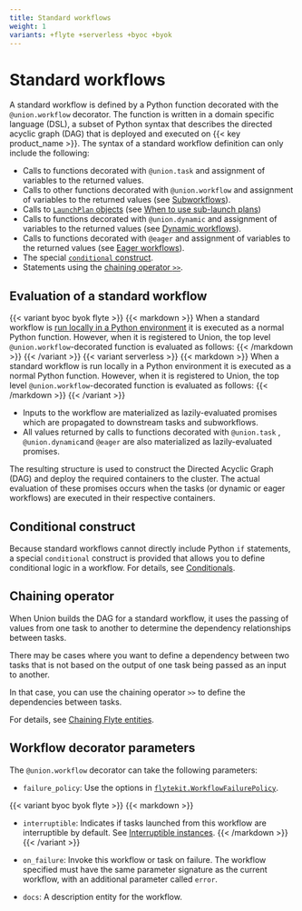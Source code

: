 ```yaml
---
title: Standard workflows
weight: 1
variants: +flyte +serverless +byoc +byok
---
```


# Standard workflows

A standard workflow is defined by a Python function decorated with the `@union.workflow` decorator.
The function is written in a domain specific language (DSL), a subset of Python syntax that describes the directed acyclic graph (DAG) that is deployed and executed on {{< key product_name >}}.
The syntax of a standard workflow definition can only include the following:

* Calls to functions decorated with `@union.task` and assignment of variables to the returned values.
* Calls to other functions decorated with `@union.workflow` and assignment of variables to the returned values (see [Subworkflows](./subworkflows-and-sub-launch-plans.md)).
* Calls to [`LaunchPlan` objects](../launch-plans/index.md) (see [When to use sub-launch plans](./subworkflows-and-sub-launch-plans.md#when-to-use-sub-launch-plans))
* Calls to functions decorated with `@union.dynamic` and assignment of variables to the returned values (see [Dynamic workflows](./dynamic-workflows.md)).
* Calls to functions decorated with `@eager` and assignment of variables to the returned values (see [Eager workflows](./eager-workflows.md)).
* The special [`conditional` construct](#conditional-construct).
* Statements using the [chaining operator `>>`](#chaining-operator).

## Evaluation of a standard workflow

{{< variant byoc byok flyte >}}
{{< markdown >}}
When a standard workflow is [run locally in a Python environment](../../development-cycle/running-your-code.md#running-a-script-in-local-python-with-union-run) it is executed as a normal Python function.
However, when it is registered to Union, the top level `@union.workflow`-decorated function is evaluated as follows:
{{< /markdown >}}
{{< /variant >}}
{{< variant serverless >}}
{{< markdown >}}
When a standard workflow is run locally in a Python environment it is executed as a normal Python function.
However, when it is registered to Union, the top level `@union.workflow`-decorated function is evaluated as follows:
{{< /markdown >}}
{{< /variant >}}

* Inputs to the workflow are materialized as lazily-evaluated promises which are propagated to downstream tasks and subworkflows.
* All values returned by calls to functions decorated with `@union.task` , `@union.dynamic`and `@eager` are also materialized as lazily-evaluated promises.

The resulting structure is used to construct the Directed Acyclic Graph (DAG) and deploy the required containers to the cluster.
The actual evaluation of these promises occurs when the tasks (or dynamic or eager workflows) are executed in their respective containers.

## Conditional construct

Because standard workflows cannot directly include Python `if` statements, a special `conditional` construct is provided that allows you to define conditional logic in a workflow.
For details, see [Conditionals](https://docs.flyte.org/en/latest/user_guide/advanced_composition/conditionals.html).

## Chaining operator

When Union builds the DAG for a standard workflow, it uses the passing of values from one task to another to determine the dependency relationships between tasks.

There may be cases where you want to define a dependency between two tasks that is not based on the output of one task being passed as an input to another.

In that case, you can use the chaining operator `>>` to define the dependencies between tasks.

For details, see [Chaining Flyte entities](https://docs.flyte.org/en/latest/user_guide/advanced_composition/chaining_flyte_entities.html).

## Workflow decorator parameters

The `@union.workflow` decorator can take the following parameters:

* `failure_policy`: Use the options in [`flytekit.WorkflowFailurePolicy`](https://docs.flyte.org/en/latest/api/flytekit/generated/flytekit.WorkflowFailurePolicy.html#flytekit.WorkflowFailurePolicy).

{{< variant byoc byok flyte >}}
{{< markdown >}}
* `interruptible`: Indicates if tasks launched from this workflow are interruptible by default. See [Interruptible instances](../tasks/task-hardware-environment/interruptible-instances.md).
{{< /markdown >}}
{{< /variant >}}

* `on_failure`: Invoke this workflow or task on failure. The workflow specified must have the same parameter signature as the current workflow, with an additional parameter called `error`.

* `docs`: A description entity for the workflow.
